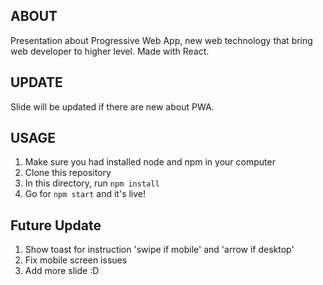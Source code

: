 ## ABOUT
Presentation about Progressive Web App, new web technology that bring web developer to higher level.
Made with React.

## UPDATE
Slide will be updated if there are new about PWA.

## USAGE
1. Make sure you had installed node and npm in your computer
2. Clone this repository
3. In this directory, run `npm install`
4. Go for `npm start` and it's live!

## Future Update
1. Show toast for instruction 'swipe if mobile' and 'arrow if desktop'
2. Fix mobile screen issues
3. Add more slide :D